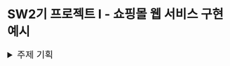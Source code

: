 # SW2기 프로젝트 I - 쇼핑몰 웹 서비스 구현 예시

<details><summary style="font-size: 1.3rem;">주제 기획</summary>
<p>

1. **아임웹과의 협업**
    - 아임웹 제안 주제 - 쇼핑몰 구축 프로젝트
        
        ## 요약
        
        2-30대를 위한 패션 쇼핑몰 사이트 구축
        
        ## 프로젝트 시간
        
        4 week
        
        ## 팀 사항
        
        최대 5명 (ex. frontend 2, backend 2, PM 1)
        
        ## 요구사항
        
        - 2-30대 고객에게 의류를 판매하는 쇼핑몰 사이트 구축
        - 디자인 같은 경우, 외부 component를 참고할 수 있음
        - 기능
            - 회원 가입
                - 이메일 인증 (가입 시 입력한 이메일로 특정 값 전송 후 해당 키로 가입인증)
                - 소셜 로그인 (ex. 구글,네이버,카카오) => 토큰관리
            - 로그인
                - 로그인 & 로그아웃
            - (고객) 회원 관리
                - 회원 관리 페이지 (ex. 정보수정, 주소 연동 부분(도로명 주소), 프로필 사진)
            - (관리자) 회원 관리
                - 회원 데이터 CRUD
                    - 회원 상세페이지
                        - 수동 생성
                        - 수동 삭제
                        - 수동 업데이트
                        - 수동 읽기
                    - 주문 정보, 장바구니 정보 관리
            - 상품 등록 및 관리
                - (고객) 상품 목록 페이지 (등록된 상품을 목록으로 표시하는 페이지)
                    - 한 페이지에 들어가는 상품이 많을 경우, 표현 방식은 자유 (ex. 페이징 혹은 더보기)
                - (고객) 상품 목록 페이지 (등록된 상품을 목록으로 표시하는 페이지)
                    - 한 페이지에 들어가는 상품이 많을 경우, 표현 방식은 자유 (ex. 페이징 혹은 더보기)
                    - 상품 통합 검색 혹은 카테고리 분류
                - (고객) 상품 상세 페이지
                    - 상품을 클릭했을 경우 상품의 자세한 내용을 보여주는 상세  (ex. 모달 혹은 새로운 페이지)
                    - 장바구니 추가
                    - 상품 주문 구현
                - (관리자) 상품 관리 페이지
                    - 상품 주문, 상품 취소
                    - 위 동작 고객에게 알림 메일
            - 장바구니
                - 장바구니에 들어있는 상품 목록 보기 ( DB 사용 하지 않음 )
                - 장바구니 상품 삭제 기능 ( 개별 삭제, 일괄 삭제, 전체 삭제 )
                - 결제 버튼을 클릭하면 결제 알림이 쇼핑몰 관리자에게 이메일로 전달
            - DB
                - 위 기능을 토대로 관계형 DBMS 형성 및 INDEXING
        
        ## 사용 기술
        
        - 언어: PHP, JavaScript (e.g. React framework, NodeJS platform), Python, Java 등 원하는 언어
        - 쇼핑몰 솔루션: 아임웹 등의 쇼핑몰 솔루션을 사용하지 않고 구현
        - 데이터베이스: MySQL, Oracle, PostgreSQL 중 자유 선택
        - 클라우드 서비스: AWS, Google Cloud 중 자유 선택
        - 피그마, Adobe XD, 스케치 등
        
        ## 평가 항목
        
        - 사이트 기능의 완성도: 기능이 버그 없이 예상대로 동작하는지의 여부
        - 코드 퀄리티: 다른 사람이 코드를 읽고 쉽게 이해할 수 있는지 여부
        - (추가 점수) 배포/테스트 환경 퀄리티: 유닛 테스트/UI 기능 테스트의 자동화, continuous build/continuous test 설치
        - (추가 점수) 상품 구매시, 오픈 API를 통해서 구매버튼 생성

</p>
</details>
